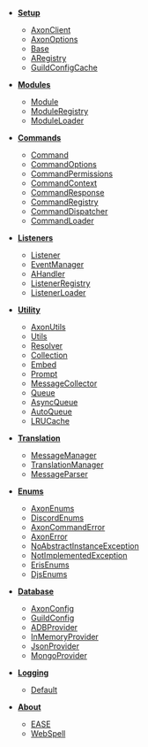 <!--_navbar.md -->

* **[Setup](index.md)**
  * [AxonClient](AxonClient.md)
  * [AxonOptions](Structures/AxonOptions.md)
  * [Base](Structures/Base.md)
  * [ARegistry](Structures/ARegistry.md)
  * [GuildConfigCache](Structures/GuildConfigCache.md)

* **[Modules](Modules/index.md)**
  * [Module](Modules/Module.md)
  * [ModuleRegistry](Modules/ModuleRegistry.md)
  * [ModuleLoader](Modules/ModuleLoader.md)

* **[Commands](Commands/index.md)**
  * [Command](Commands/Command.md)
  * [CommandOptions](Commands/CommandOptions.md)
  * [CommandPermissions](Commands/CommandPermissions.md)
  * [CommandContext](Commands/CommandContext.md)
  * [CommandResponse](Commands/CommandResponse.md)
  * [CommandRegistry](Commands/CommandRegistry.md)
  * [CommandDispatcher](Commands/CommandDispatcher.md)
  * [CommandLoader](Commands/CommandLoader.md)

* **[Listeners](Listeners/index.md)**
  * [Listener](Listeners/Listener.md)
  * [EventManager](Listeners/EventManager.md)
  * [AHandler](Listeners/AHandler.md)
  * [ListenerRegistry](Listeners/ListenerRegistry.md)
  * [ListenerLoader](Listeners/ListenerLoader.md)

* **[Utility](Utility/index.md)**
  * [AxonUtils](Utility/AxonUtils.md)
  * [Utils](Utility/Utils.md)
  * [Resolver](Utility/Resolver.md)
  * [Collection](Utility/Collection.md)
  * [Embed](Utility/Embed.md)
  * [Prompt](Utility/Prompt.md)
  * [MessageCollector](Utility/MessageCollector.md)
  * [Queue](Utility/Queue.md)
  * [AsyncQueue](Utility/AsyncQueue.md)
  * [AutoQueue](Utility/AutoQueue.md)
  * [LRUCache](Utility/LRUCache.md)

* **[Translation](Translations/index.md)**
  * [MessageManager](Translations/MessageManager.md)
  * [TranslationManager](Translations/TranslationManager.md)
  * [MessageParser](Translations/MessageParser.md)

* **[Enums](Enums/index.md)**
  * [AxonEnums](Enums/AxonEnums.md)
  * [DiscordEnums](Enums/DiscordEnums.md)
  * [AxonCommandError](Errors/AxonCommandError.md)
  * [AxonError](Errors/AxonError.md)
  * [NoAbstractInstanceException](Errors/NoAbstractInstanceException.md)
  * [NotImplementedException](Errors/NotImplementedException.md)
  * [ErisEnums]()
  * [DjsEnums]()

* **[Database](Database/index.md)**
  * [AxonConfig](Structures/AxonConfig.md)
  * [GuildConfig](Structures/GuildConfig.md)
  * [ADBProvider](Database/ADBProvider.md)
  * [InMemoryProvider](Database/InMemoryProvider.md)
  * [JsonProvider](Database/JsonProvider.md)
  * [MongoProvider](Database/MongoProvider.md)

* **[Logging](Loggers/index.md)**
  * [Default](Loggers/Logger.md)
  
* **[About](About.md)**
  * [EASE](https://github.com/AxonTeam/Ease)
  * [WebSpell](https://github.com/Khaazz/webSPELL)
